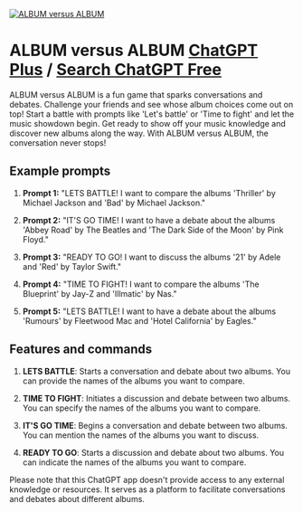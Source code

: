 
[![ALBUM versus ALBUM](https://files.oaiusercontent.com/file-QgNAAAKb8cXFleaLulPdYqrx?se=2123-10-17T22%3A58%3A46Z&sp=r&sv=2021-08-06&sr=b&rscc=max-age%3D31536000%2C%20immutable&rscd=attachment%3B%20filename%3De9a4585d-f258-4603-b933-6b40fabce8de.png&sig=b3/FNKpMmvPfhJ5j0bwllnKj2jEpWyzlPR04POCPLLg%3D)](https://chat.openai.com/g/g-N1ogc1hyX-album-versus-album)

# ALBUM versus ALBUM [ChatGPT Plus](https://chat.openai.com/g/g-N1ogc1hyX-album-versus-album) / [Search ChatGPT Free](https://gptcall.net/index.html#/?search=ALBUM%20versus%20ALBUM)

ALBUM versus ALBUM is a fun game that sparks conversations and debates. Challenge your friends and see whose album choices come out on top! Start a battle with prompts like 'Let's battle' or 'Time to fight' and let the music showdown begin. Get ready to show off your music knowledge and discover new albums along the way. With ALBUM versus ALBUM, the conversation never stops!

## Example prompts

1. **Prompt 1:** "LETS BATTLE! I want to compare the albums 'Thriller' by Michael Jackson and 'Bad' by Michael Jackson."

2. **Prompt 2:** "IT'S GO TIME! I want to have a debate about the albums 'Abbey Road' by The Beatles and 'The Dark Side of the Moon' by Pink Floyd."

3. **Prompt 3:** "READY TO GO! I want to discuss the albums '21' by Adele and 'Red' by Taylor Swift."

4. **Prompt 4:** "TIME TO FIGHT! I want to compare the albums 'The Blueprint' by Jay-Z and 'Illmatic' by Nas."

5. **Prompt 5:** "LETS BATTLE! I want to have a debate about the albums 'Rumours' by Fleetwood Mac and 'Hotel California' by Eagles."

## Features and commands

1. **LETS BATTLE**: Starts a conversation and debate about two albums. You can provide the names of the albums you want to compare.

2. **TIME TO FIGHT**: Initiates a discussion and debate between two albums. You can specify the names of the albums you want to compare.

3. **IT'S GO TIME**: Begins a conversation and debate between two albums. You can mention the names of the albums you want to discuss.

4. **READY TO GO**: Starts a discussion and debate about two albums. You can indicate the names of the albums you want to compare.

Please note that this ChatGPT app doesn't provide access to any external knowledge or resources. It serves as a platform to facilitate conversations and debates about different albums.


